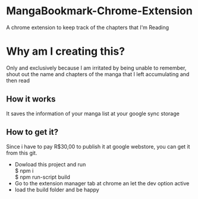 # MangaBookmark-Chrome-Extension

A chrome extension to keep track of the chapters that I'm Reading

# Why am I creating this?

Only and exclusively because I am irritated by being unable to remember, shout out the name and chapters of the manga that I left accumulating and then read

## How it works

It saves the information of your manga list at your google sync storage

## How to get it?

Since i have to pay R\$30,00 to publish it at google webstore, you can get it from this git.

- Dowload this project and run </br>
       \$ npm i</br>
       \$ npm run-script build
- Go to the extension manager tab at chrome an let the dev option active
- load the build folder and be happy
